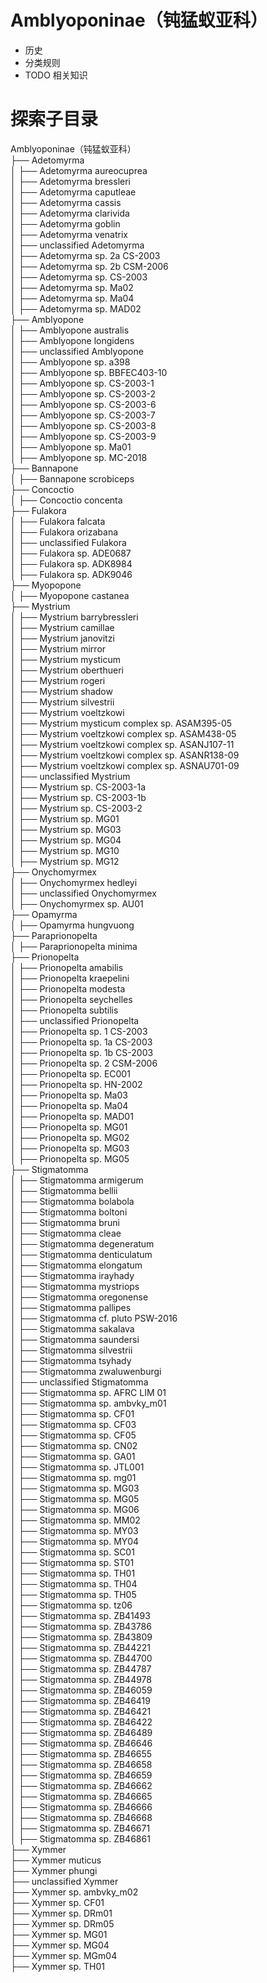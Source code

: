 # Amblyoponinae（钝猛蚁亚科）

* 历史
* 分类规则
* TODO 相关知识

# 探索子目录

Amblyoponinae（钝猛蚁亚科）<br />
├── Adetomyrma<br />
│   ├── Adetomyrma aureocuprea<br />
│   ├── Adetomyrma bressleri<br />
│   ├── Adetomyrma caputleae<br />
│   ├── Adetomyrma cassis<br />
│   ├── Adetomyrma clarivida<br />
│   ├── Adetomyrma goblin<br />
│   ├── Adetomyrma venatrix<br />
│   ├── unclassified Adetomyrma<br />
│       ├── Adetomyrma sp. 2a CS-2003<br />
│       ├── Adetomyrma sp. 2b CSM-2006<br />
│       ├── Adetomyrma sp. CS-2003<br />
│       ├── Adetomyrma sp. Ma02<br />
│       ├── Adetomyrma sp. Ma04<br />
│       ├── Adetomyrma sp. MAD02<br />
├── Amblyopone<br />
│   ├── Amblyopone australis<br />
│   ├── Amblyopone longidens<br />
│   ├── unclassified Amblyopone<br />
│       ├── Amblyopone sp. a398<br />
│       ├── Amblyopone sp. BBFEC403-10<br />
│       ├── Amblyopone sp. CS-2003-1<br />
│       ├── Amblyopone sp. CS-2003-2<br />
│       ├── Amblyopone sp. CS-2003-6<br />
│       ├── Amblyopone sp. CS-2003-7<br />
│       ├── Amblyopone sp. CS-2003-8<br />
│       ├── Amblyopone sp. CS-2003-9<br />
│       ├── Amblyopone sp. Ma01<br />
│       ├── Amblyopone sp. MC-2018<br />
├── Bannapone<br />
│   ├── Bannapone scrobiceps<br />
├── Concoctio<br />
│   ├── Concoctio concenta<br />
├── Fulakora<br />
│   ├── Fulakora falcata<br />
│   ├── Fulakora orizabana<br />
│   ├── unclassified Fulakora<br />
│       ├── Fulakora sp. ADE0687<br />
│       ├── Fulakora sp. ADK8984<br />
│       ├── Fulakora sp. ADK9046<br />
├── Myopopone<br />
│   ├── Myopopone castanea<br />
├── Mystrium<br />
│   ├── Mystrium barrybressleri<br />
│   ├── Mystrium camillae<br />
│   ├── Mystrium janovitzi<br />
│   ├── Mystrium mirror<br />
│   ├── Mystrium mysticum<br />
│   ├── Mystrium oberthueri<br />
│   ├── Mystrium rogeri<br />
│   ├── Mystrium shadow<br />
│   ├── Mystrium silvestrii<br />
│   ├── Mystrium voeltzkowi<br />
│   ├── Mystrium mysticum complex sp. ASAM395-05<br />
│   ├── Mystrium voeltzkowi complex sp. ASAM438-05<br />
│   ├── Mystrium voeltzkowi complex sp. ASANJ107-11<br />
│   ├── Mystrium voeltzkowi complex sp. ASANR138-09<br />
│   ├── Mystrium voeltzkowi complex sp. ASNAU701-09<br />
│   ├── unclassified Mystrium<br />
│       ├── Mystrium sp. CS-2003-1a<br />
│       ├── Mystrium sp. CS-2003-1b<br />
│       ├── Mystrium sp. CS-2003-2<br />
│       ├── Mystrium sp. MG01<br />
│       ├── Mystrium sp. MG03<br />
│       ├── Mystrium sp. MG04<br />
│       ├── Mystrium sp. MG10<br />
│       ├── Mystrium sp. MG12<br />
├── Onychomyrmex<br />
│   ├── Onychomyrmex hedleyi<br />
│   ├── unclassified Onychomyrmex<br />
│       ├── Onychomyrmex sp. AU01<br />
├── Opamyrma<br />
│   ├── Opamyrma hungvuong<br />
├── Paraprionopelta<br />
│   ├── Paraprionopelta minima<br />
├── Prionopelta<br />
│   ├── Prionopelta amabilis<br />
│   ├── Prionopelta kraepelini<br />
│   ├── Prionopelta modesta<br />
│   ├── Prionopelta seychelles<br />
│   ├── Prionopelta subtilis<br />
│   ├── unclassified Prionopelta<br />
│       ├── Prionopelta sp. 1 CS-2003<br />
│       ├── Prionopelta sp. 1a CS-2003<br />
│       ├── Prionopelta sp. 1b CS-2003<br />
│       ├── Prionopelta sp. 2 CSM-2006<br />
│       ├── Prionopelta sp. EC001<br />
│       ├── Prionopelta sp. HN-2002<br />
│       ├── Prionopelta sp. Ma03<br />
│       ├── Prionopelta sp. Ma04<br />
│       ├── Prionopelta sp. MAD01<br />
│       ├── Prionopelta sp. MG01<br />
│       ├── Prionopelta sp. MG02<br />
│       ├── Prionopelta sp. MG03<br />
│       ├── Prionopelta sp. MG05<br />
├── Stigmatomma<br />
│   ├── Stigmatomma armigerum<br />
│   ├── Stigmatomma bellii<br />
│   ├── Stigmatomma bolabola<br />
│   ├── Stigmatomma boltoni<br />
│   ├── Stigmatomma bruni<br />
│   ├── Stigmatomma cleae<br />
│   ├── Stigmatomma degeneratum<br />
│   ├── Stigmatomma denticulatum<br />
│   ├── Stigmatomma elongatum<br />
│   ├── Stigmatomma irayhady<br />
│   ├── Stigmatomma mystriops<br />
│   ├── Stigmatomma oregonense<br />
│   ├── Stigmatomma pallipes<br />
│   ├── Stigmatomma cf. pluto PSW-2016<br />
│   ├── Stigmatomma sakalava<br />
│   ├── Stigmatomma saundersi<br />
│   ├── Stigmatomma silvestrii<br />
│   ├── Stigmatomma tsyhady<br />
│   ├── Stigmatomma zwaluwenburgi<br />
│   ├── unclassified Stigmatomma<br />
│       ├── Stigmatomma sp. AFRC LIM 01<br />
│       ├── Stigmatomma sp. ambvky_m01<br />
│       ├── Stigmatomma sp. CF01<br />
│       ├── Stigmatomma sp. CF03<br />
│       ├── Stigmatomma sp. CF05<br />
│       ├── Stigmatomma sp. CN02<br />
│       ├── Stigmatomma sp. GA01<br />
│       ├── Stigmatomma sp. JTL001<br />
│       ├── Stigmatomma sp. mg01<br />
│       ├── Stigmatomma sp. MG03<br />
│       ├── Stigmatomma sp. MG05<br />
│       ├── Stigmatomma sp. MG06<br />
│       ├── Stigmatomma sp. MM02<br />
│       ├── Stigmatomma sp. MY03<br />
│       ├── Stigmatomma sp. MY04<br />
│       ├── Stigmatomma sp. SC01<br />
│       ├── Stigmatomma sp. ST01<br />
│       ├── Stigmatomma sp. TH01<br />
│       ├── Stigmatomma sp. TH04<br />
│       ├── Stigmatomma sp. TH05<br />
│       ├── Stigmatomma sp. tz06<br />
│       ├── Stigmatomma sp. ZB41493<br />
│       ├── Stigmatomma sp. ZB43786<br />
│       ├── Stigmatomma sp. ZB43809<br />
│       ├── Stigmatomma sp. ZB44221<br />
│       ├── Stigmatomma sp. ZB44700<br />
│       ├── Stigmatomma sp. ZB44787<br />
│       ├── Stigmatomma sp. ZB44978<br />
│       ├── Stigmatomma sp. ZB46059<br />
│       ├── Stigmatomma sp. ZB46419<br />
│       ├── Stigmatomma sp. ZB46421<br />
│       ├── Stigmatomma sp. ZB46422<br />
│       ├── Stigmatomma sp. ZB46489<br />
│       ├── Stigmatomma sp. ZB46646<br />
│       ├── Stigmatomma sp. ZB46655<br />
│       ├── Stigmatomma sp. ZB46658<br />
│       ├── Stigmatomma sp. ZB46659<br />
│       ├── Stigmatomma sp. ZB46662<br />
│       ├── Stigmatomma sp. ZB46665<br />
│       ├── Stigmatomma sp. ZB46666<br />
│       ├── Stigmatomma sp. ZB46668<br />
│       ├── Stigmatomma sp. ZB46671<br />
│       ├── Stigmatomma sp. ZB46861<br />
├── Xymmer<br />
    ├── Xymmer muticus<br />
    ├── Xymmer phungi<br />
    ├── unclassified Xymmer<br />
        ├── Xymmer sp. ambvky_m02<br />
        ├── Xymmer sp. CF01<br />
        ├── Xymmer sp. DRm01<br />
        ├── Xymmer sp. DRm05<br />
        ├── Xymmer sp. MG01<br />
        ├── Xymmer sp. MG04<br />
        ├── Xymmer sp. MGm04<br />
        ├── Xymmer sp. TH01     <br />
